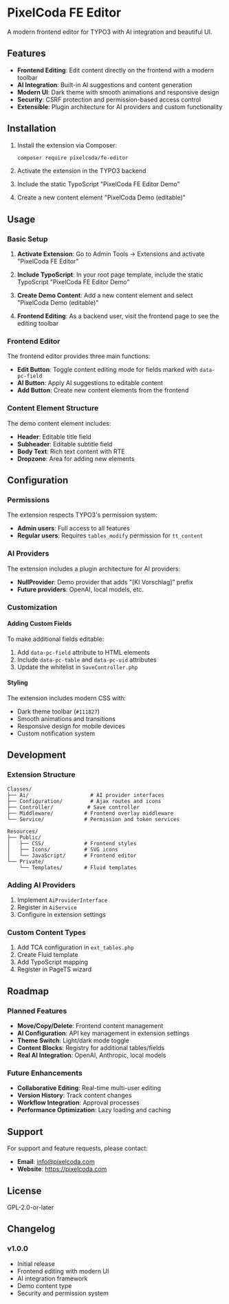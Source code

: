 # PixelCoda FE Editor

A modern frontend editor for TYPO3 with AI integration and beautiful UI.

## Features

- **Frontend Editing**: Edit content directly on the frontend with a modern toolbar
- **AI Integration**: Built-in AI suggestions and content generation
- **Modern UI**: Dark theme with smooth animations and responsive design
- **Security**: CSRF protection and permission-based access control
- **Extensible**: Plugin architecture for AI providers and custom functionality

## Installation

1. Install the extension via Composer:
   ```bash
   composer require pixelcoda/fe-editor
   ```

2. Activate the extension in the TYPO3 backend

3. Include the static TypoScript "PixelCoda FE Editor Demo"

4. Create a new content element "PixelCoda Demo (editable)"

## Usage

### Basic Setup

1. **Activate Extension**: Go to Admin Tools → Extensions and activate "PixelCoda FE Editor"

2. **Include TypoScript**: In your root page template, include the static TypoScript "PixelCoda FE Editor Demo"

3. **Create Demo Content**: Add a new content element and select "PixelCoda Demo (editable)"

4. **Frontend Editing**: As a backend user, visit the frontend page to see the editing toolbar

### Frontend Editor

The frontend editor provides three main functions:

- **Edit Button**: Toggle content editing mode for fields marked with `data-pc-field`
- **AI Button**: Apply AI suggestions to editable content
- **Add Button**: Create new content elements from the frontend

### Content Element Structure

The demo content element includes:

- **Header**: Editable title field
- **Subheader**: Editable subtitle field  
- **Body Text**: Rich text content with RTE
- **Dropzone**: Area for adding new elements

## Configuration

### Permissions

The extension respects TYPO3's permission system:

- **Admin users**: Full access to all features
- **Regular users**: Requires `tables_modify` permission for `tt_content`

### AI Providers

The extension includes a plugin architecture for AI providers:

- **NullProvider**: Demo provider that adds "[KI Vorschlag]" prefix
- **Future providers**: OpenAI, local models, etc.

### Customization

#### Adding Custom Fields

To make additional fields editable:

1. Add `data-pc-field` attribute to HTML elements
2. Include `data-pc-table` and `data-pc-uid` attributes
3. Update the whitelist in `SaveController.php`

#### Styling

The extension includes modern CSS with:

- Dark theme toolbar (`#111827`)
- Smooth animations and transitions
- Responsive design for mobile devices
- Custom notification system

## Development

### Extension Structure

```
Classes/
├── Ai/                    # AI provider interfaces
├── Configuration/         # Ajax routes and icons
├── Controller/           # Save controller
├── Middleware/          # Frontend overlay middleware
└── Service/             # Permission and token services

Resources/
├── Public/
│   ├── CSS/             # Frontend styles
│   ├── Icons/           # SVG icons
│   └── JavaScript/      # Frontend editor
└── Private/
    └── Templates/       # Fluid templates
```

### Adding AI Providers

1. Implement `AiProviderInterface`
2. Register in `AiService`
3. Configure in extension settings

### Custom Content Types

1. Add TCA configuration in `ext_tables.php`
2. Create Fluid template
3. Add TypoScript mapping
4. Register in PageTS wizard

## Roadmap

### Planned Features

- **Move/Copy/Delete**: Frontend content management
- **AI Configuration**: API key management in extension settings
- **Theme Switch**: Light/dark mode toggle
- **Content Blocks**: Registry for additional tables/fields
- **Real AI Integration**: OpenAI, Anthropic, local models

### Future Enhancements

- **Collaborative Editing**: Real-time multi-user editing
- **Version History**: Track content changes
- **Workflow Integration**: Approval processes
- **Performance Optimization**: Lazy loading and caching

## Support

For support and feature requests, please contact:

- **Email**: info@pixelcoda.com
- **Website**: https://pixelcoda.com

## License

GPL-2.0-or-later

## Changelog

### v1.0.0
- Initial release
- Frontend editing with modern UI
- AI integration framework
- Demo content type
- Security and permission system